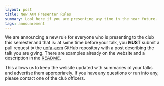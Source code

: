 ```yaml
---
layout: post
title: New ACM Presenter Rules
summary: Look here if you are presenting any time in the near future.
tags: announcement
---
```


We are announcing a new rule for everyone who is presenting to the club this
semester and that is: at some time before your talk, you **MUST** submit a pull
request to the [uofa-acm](http://www.github.com/uofa-acm/uofa-acm.github.io)
GitHub repository with a post describing the talk you are giving. There are
examples already on the website and a description in the
[README](https://github.com/uofa-acm/uofa-acm.github.io/blob/master/README.md).

This allows us to keep the website updated with summaries of your talks and
advertise them appropriately.  If you have any questions or run into any,
please contact one of the club officers.

